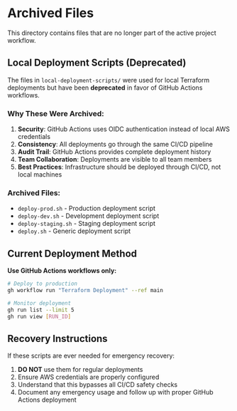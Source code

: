 # Archived Files

This directory contains files that are no longer part of the active project workflow.

## Local Deployment Scripts (Deprecated)

The files in `local-deployment-scripts/` were used for local Terraform deployments but have been **deprecated** in favor of GitHub Actions workflows.

### Why These Were Archived:

1. **Security**: GitHub Actions uses OIDC authentication instead of local AWS credentials
2. **Consistency**: All deployments go through the same CI/CD pipeline
3. **Audit Trail**: GitHub Actions provides complete deployment history
4. **Team Collaboration**: Deployments are visible to all team members
5. **Best Practices**: Infrastructure should be deployed through CI/CD, not local machines

### Archived Files:

- `deploy-prod.sh` - Production deployment script
- `deploy-dev.sh` - Development deployment script  
- `deploy-staging.sh` - Staging deployment script
- `deploy.sh` - Generic deployment script

## Current Deployment Method

**Use GitHub Actions workflows only:**

```bash
# Deploy to production
gh workflow run "Terraform Deployment" --ref main

# Monitor deployment
gh run list --limit 5
gh run view [RUN_ID]
```

## Recovery Instructions

If these scripts are ever needed for emergency recovery:

1. **DO NOT** use them for regular deployments
2. Ensure AWS credentials are properly configured
3. Understand that this bypasses all CI/CD safety checks
4. Document any emergency usage and follow up with proper GitHub Actions deployment